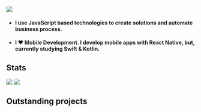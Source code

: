 <img src="https://i.ibb.co/BBB9RbJ/Captura-de-Pantalla-2022-04-04-a-la-s-11-04-47.png">
<ul>
  <li>
    <h4>I use JavaScript based technologies to create solutions and automate business process.</h4>
  </li>
  <li>
    <h4>I ❤ Mobile Development. I develop mobile apps with React Native, but, currently studying Swift & Kotlin.</h4>
  </li>
</ul>
<h2>Stats</h2>
<img src="https://github-readme-stats.vercel.app/api/top-langs/?username=r4rmas&layout=compact&show_icons=true&theme=tokyonight" />
<img src="https://github-readme-stats.vercel.app/api?username=r4rmas&show_icons=true&theme=tokyonight" />
<h2>Outstanding projects</h2>
